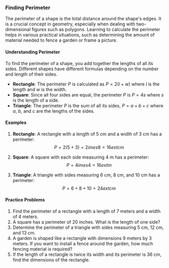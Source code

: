 ### Finding Perimeter

The perimeter of a shape is the total distance around the shape's edges. It is a crucial concept in geometry, especially when dealing with two-dimensional figures such as polygons. Learning to calculate the perimeter helps in various practical situations, such as determining the amount of material needed to fence a garden or frame a picture.

#### Understanding Perimeter

To find the perimeter of a shape, you add together the lengths of all its sides. Different shapes have different formulas depending on the number and length of their sides.

- **Rectangle**: The perimeter $P$ is calculated as $P = 2(l + w)$ where $l$ is the length and $w$ is the width.
- **Square**: Since all four sides are equal, the perimeter $P$ is $P = 4s$ where $s$ is the length of a side.
- **Triangle**: The perimeter $P$ is the sum of all its sides, $P = a + b + c$ where $a$, $b$, and $c$ are the lengths of the sides.

#### Examples

1. **Rectangle**: A rectangle with a length of 5 cm and a width of 3 cm has a perimeter:
   $$
   P = 2(5 + 3) = 2 	imes 8 = 16 	ext{ cm}
   $$

2. **Square**: A square with each side measuring 4 m has a perimeter:
   $$
   P = 4 	imes 4 = 16 	ext{ m}
   $$

3. **Triangle**: A triangle with sides measuring 6 cm, 8 cm, and 10 cm has a perimeter:
   $$
   P = 6 + 8 + 10 = 24 	ext{ cm}
   $$

#### Practice Problems

1. Find the perimeter of a rectangle with a length of 7 meters and a width of 4 meters.
2. A square has a perimeter of 20 inches. What is the length of one side?
3. Determine the perimeter of a triangle with sides measuring 5 cm, 12 cm, and 13 cm.
4. A garden is shaped like a rectangle with dimensions 9 meters by 3 meters. If you want to install a fence around the garden, how much fencing material is required?
5. If the length of a rectangle is twice its width and its perimeter is 36 cm, find the dimensions of the rectangle.